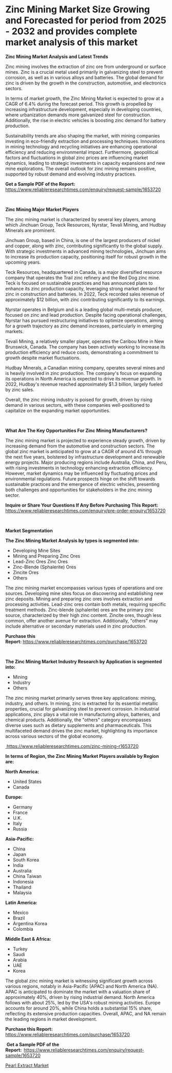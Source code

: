 <p><h1>Zinc Mining Market Size Growing and Forecasted for period from 2025 - 2032 and provides complete market analysis of this market</h1></p><p><strong>Zinc Mining Market Analysis and Latest Trends</strong></p>
<p><p>Zinc mining involves the extraction of zinc ore from underground or surface mines. Zinc is a crucial metal used primarily in galvanizing steel to prevent corrosion, as well as in various alloys and batteries. The global demand for zinc is driven by the growth in the construction, automotive, and electronics sectors. </p><p>In terms of market growth, the Zinc Mining Market is expected to grow at a CAGR of 6.4% during the forecast period. This growth is propelled by increasing infrastructure development, especially in developing countries, where urbanization demands more galvanized steel for construction. Additionally, the rise in electric vehicles is boosting zinc demand for battery production. </p><p>Sustainability trends are also shaping the market, with mining companies investing in eco-friendly extraction and processing techniques. Innovations in mining technology and recycling initiatives are enhancing operational efficiency and reducing environmental impact. Furthermore, geopolitical factors and fluctuations in global zinc prices are influencing market dynamics, leading to strategic investments in capacity expansions and new mine explorations. The overall outlook for zinc mining remains positive, supported by robust demand and evolving industry practices.</p></p>
<p><strong>Get a Sample PDF of the Report:&nbsp;</strong> <a href="https://www.reliableresearchtimes.com/enquiry/request-sample/1653720?utm_campaign=2792&utm_medium=2&utm_source=Github&utm_content=ia&utm_term=07032025&utm_id=zinc-mining">https://www.reliableresearchtimes.com/enquiry/request-sample/1653720</a></p>
<p>&nbsp;</p>
<p><strong>Zinc Mining Major Market Players</strong></p>
<p><p>The zinc mining market is characterized by several key players, among which Jinchuan Group, Teck Resources, Nyrstar, Tevali Mining, and Hudbay Minerals are prominent. </p><p>Jinchuan Group, based in China, is one of the largest producers of nickel and copper, along with zinc, contributing significantly to the global supply. With strategic investments in advanced mining technologies, Jinchuan aims to increase its production capacity, positioning itself for robust growth in the upcoming years.</p><p>Teck Resources, headquartered in Canada, is a major diversified resource company that operates the Trail zinc refinery and the Red Dog zinc mine. Teck is focused on sustainable practices and has announced plans to enhance its zinc production capacity, leveraging strong market demand for zinc in construction and batteries. In 2022, Teck recorded sales revenue of approximately $12 billion, with zinc contributing significantly to its earnings.</p><p>Nyrstar operates in Belgium and is a leading global multi-metals producer, focused on zinc and lead production. Despite facing operational challenges, Nyrstar has pursued restructuring initiatives to optimize operations, aiming for a growth trajectory as zinc demand increases, particularly in emerging markets. </p><p>Tevali Mining, a relatively smaller player, operates the Caribou Mine in New Brunswick, Canada. The company has been actively working to increase its production efficiency and reduce costs, demonstrating a commitment to growth despite market fluctuations.</p><p>Hudbay Minerals, a Canadian mining company, operates several mines and is heavily involved in zinc production. The company's focus on expanding its operations in North America is expected to drive its revenue growth. In 2022, Hudbay's revenue reached approximately $1.3 billion, largely fueled by zinc sales.</p><p>Overall, the zinc mining industry is poised for growth, driven by rising demand in various sectors, with these companies well-positioned to capitalize on the expanding market opportunities.</p></p>
<p>&nbsp;</p>
<p><strong>What Are The Key Opportunities For Zinc Mining Manufacturers?</strong></p>
<p><p>The zinc mining market is projected to experience steady growth, driven by increasing demand from the automotive and construction sectors. The global zinc market is anticipated to grow at a CAGR of around 4% through the next five years, bolstered by infrastructure development and renewable energy projects. Major producing regions include Australia, China, and Peru, with rising investments in technology enhancing extraction efficiency. However, market dynamics may be influenced by fluctuating prices and environmental regulations. Future prospects hinge on the shift towards sustainable practices and the emergence of electric vehicles, presenting both challenges and opportunities for stakeholders in the zinc mining sector.</p></p>
<p><strong>Inquire or Share Your Questions If Any Before Purchasing This Report:</strong> <a href="https://www.reliableresearchtimes.com/enquiry/pre-order-enquiry/1653720?utm_campaign=2792&utm_medium=2&utm_source=Github&utm_content=ia&utm_term=07032025&utm_id=zinc-mining">https://www.reliableresearchtimes.com/enquiry/pre-order-enquiry/1653720</a></p>
<p>&nbsp;</p>
<p><strong>Market Segmentation</strong></p>
<p><strong>The Zinc Mining Market Analysis by types is segmented into:</strong></p>
<p><ul><li>Developing Mine Sites</li><li>Mining and Preparing Zinc Ores</li><li>Lead-Zinc Ores Zinc Ores</li><li>Zinc-Blende (Sphalerite) Ores</li><li>Zincite Ores</li><li>Others</li></ul></p>
<p><p>The zinc mining market encompasses various types of operations and ore sources. Developing mine sites focus on discovering and establishing new zinc deposits. Mining and preparing zinc ores involves extraction and processing activities. Lead-zinc ores contain both metals, requiring specific treatment methods. Zinc-blende (sphalerite) ores are the primary zinc source, characterized by their high zinc content. Zincite ores, though less common, offer another avenue for extraction. Additionally, "others" may include alternative or secondary materials used in zinc production.</p></p>
<p><strong>Purchase this Report:&nbsp;</strong><a href="https://www.reliableresearchtimes.com/purchase/1653720?utm_campaign=2792&utm_medium=2&utm_source=Github&utm_content=ia&utm_term=07032025&utm_id=zinc-mining">https://www.reliableresearchtimes.com/purchase/1653720</a></p>
<p>&nbsp;</p>
<p><strong>The Zinc Mining Market Industry Research by Application is segmented into:</strong></p>
<p><ul><li>Mining</li><li>Industry</li><li>Others</li></ul></p>
<p><p>The zinc mining market primarily serves three key applications: mining, industry, and others. In mining, zinc is extracted for its essential metallic properties, crucial for galvanizing steel to prevent corrosion. In industrial applications, zinc plays a vital role in manufacturing alloys, batteries, and chemical products. Additionally, the "others" category encompasses diverse uses such as dietary supplements and pharmaceuticals. This multifaceted demand drives the zinc market, highlighting its importance across various sectors of the global economy.</p></p>
<p><a href="https://www.reliableresearchtimes.com/zinc-mining-r1653720?utm_campaign=2792&utm_medium=2&utm_source=Github&utm_content=ia&utm_term=07032025&utm_id=zinc-mining">&nbsp;https://www.reliableresearchtimes.com/zinc-mining-r1653720</a></p>
<p><strong>In terms of Region, the Zinc Mining Market Players available by Region are:</strong></p>
<p>
    <p> <strong> North America: </strong>
        <ul>
            <li>United States</li>
            <li>Canada</li>
        </ul>
        </p> 
    <p> <strong> Europe: </strong>
        <ul>
            <li>Germany</li>
            <li>France</li>
            <li>U.K.</li>
            <li>Italy</li>
            <li>Russia</li>
        </ul>
        </p> 
    <p> <strong> Asia-Pacific: </strong>
        <ul>
            <li>China</li>
            <li>Japan</li>
            <li>South Korea</li>
            <li>India</li>
            <li>Australia</li>
            <li>China Taiwan</li>
            <li>Indonesia</li>
            <li>Thailand</li>
            <li>Malaysia</li>
        </ul>
        </p> 
    <p> <strong> Latin America: </strong>
        <ul>
            <li>Mexico</li>
            <li>Brazil</li>
            <li>Argentina Korea</li>
            <li>Colombia</li>
        </ul>
        </p> 
    <p> <strong> Middle East & Africa: </strong>
        <ul>
            <li>Turkey</li>
            <li>Saudi</li>
            <li>Arabia</li>
            <li>UAE</li>
            <li>Korea</li>
        </ul>
    </p>
    </p>
<p><p>The global zinc mining market is witnessing significant growth across various regions, notably in Asia-Pacific (APAC) and North America (NA). APAC is anticipated to dominate the market with a valuation share of approximately 40%, driven by rising industrial demand. North America follows with about 25%, led by the USA's robust mining activities. Europe accounts for around 20%, while China holds a substantial 15% share, reflecting its extensive production capacities. Overall, APAC, and NA remain the leading regions in market development.</p></p>
<p><strong>Purchase this Report: </strong><a href="https://www.reliableresearchtimes.com/purchase/1653720?utm_campaign=2792&utm_medium=2&utm_source=Github&utm_content=ia&utm_term=07032025&utm_id=zinc-mining">https://www.reliableresearchtimes.com/purchase/1653720</a></p>
<p>&nbsp;<strong>Get a Sample PDF of the Report:&nbsp;&nbsp;</strong><a href="https://www.reliableresearchtimes.com/enquiry/request-sample/1653720?utm_campaign=2792&utm_medium=2&utm_source=Github&utm_content=ia&utm_term=07032025&utm_id=zinc-mining">https://www.reliableresearchtimes.com/enquiry/request-sample/1653720</a></p>
<p><strong></strong></p>
<p><p><a href="https://github.com/vilolakoreni/Market-Research-Report-List-1/blob/main/pearl-extract-market.md?utm_campaign=2792&utm_medium=2&utm_source=Github&utm_content=ia&utm_term=07032025&utm_id=zinc-mining">Pearl Extract Market</a></p></p>
